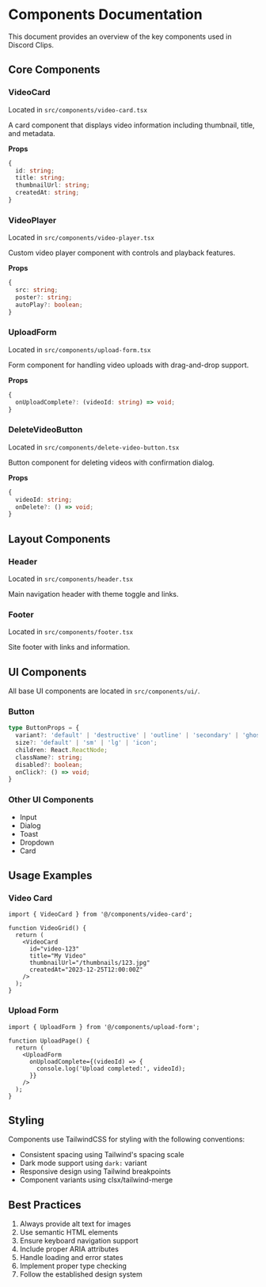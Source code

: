 # Components Documentation

This document provides an overview of the key components used in Discord Clips.

## Core Components

### VideoCard

Located in `src/components/video-card.tsx`

A card component that displays video information including thumbnail, title, and metadata.

**Props**

```typescript
{
  id: string;
  title: string;
  thumbnailUrl: string;
  createdAt: string;
}
```

### VideoPlayer

Located in `src/components/video-player.tsx`

Custom video player component with controls and playback features.

**Props**

```typescript
{
  src: string;
  poster?: string;
  autoPlay?: boolean;
}
```

### UploadForm

Located in `src/components/upload-form.tsx`

Form component for handling video uploads with drag-and-drop support.

**Props**

```typescript
{
  onUploadComplete?: (videoId: string) => void;
}
```

### DeleteVideoButton

Located in `src/components/delete-video-button.tsx`

Button component for deleting videos with confirmation dialog.

**Props**

```typescript
{
  videoId: string;
  onDelete?: () => void;
}
```

## Layout Components

### Header

Located in `src/components/header.tsx`

Main navigation header with theme toggle and links.

### Footer

Located in `src/components/footer.tsx`

Site footer with links and information.

## UI Components

All base UI components are located in `src/components/ui/`.

### Button

```typescript
type ButtonProps = {
  variant?: 'default' | 'destructive' | 'outline' | 'secondary' | 'ghost' | 'link';
  size?: 'default' | 'sm' | 'lg' | 'icon';
  children: React.ReactNode;
  className?: string;
  disabled?: boolean;
  onClick?: () => void;
}
```

### Other UI Components

- Input
- Dialog
- Toast
- Dropdown
- Card

## Usage Examples

### Video Card

```tsx
import { VideoCard } from '@/components/video-card';

function VideoGrid() {
  return (
    <VideoCard
      id="video-123"
      title="My Video"
      thumbnailUrl="/thumbnails/123.jpg"
      createdAt="2023-12-25T12:00:00Z"
    />
  );
}
```

### Upload Form

```tsx
import { UploadForm } from '@/components/upload-form';

function UploadPage() {
  return (
    <UploadForm
      onUploadComplete={(videoId) => {
        console.log('Upload completed:', videoId);
      }}
    />
  );
}
```

## Styling

Components use TailwindCSS for styling with the following conventions:

- Consistent spacing using Tailwind's spacing scale
- Dark mode support using `dark:` variant
- Responsive design using Tailwind breakpoints
- Component variants using clsx/tailwind-merge

## Best Practices

1. Always provide alt text for images
2. Use semantic HTML elements
3. Ensure keyboard navigation support
4. Include proper ARIA attributes
5. Handle loading and error states
6. Implement proper type checking
7. Follow the established design system 